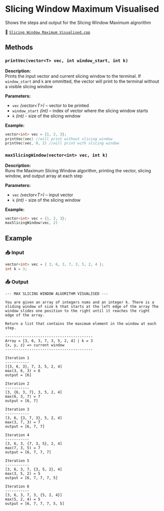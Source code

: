 # Slicing Window Maximum Visualised
Shows the steps and output for the Slicing Window Maximum algrorithm

📄 [`Slicing Window Maximum Visualised.cpp`](./Slicing%20Window%20Maximum%20Visualised/Slicing%20Window%20Maximum%20Visualised.cpp)

## Methods
### `printVec(vector<T> vec, int window_start, int k)`
**Description:**  
Prints the input vector and current slicing window to the terminal. If `window_start` and `k` are ommitted, the vector will print to the terminal without a visible slicing window

**Parameters:**
- `vec` *(vector&lt;T&gt;)* – vector to be printed
- `window_start` *(int)* – index of vector where the slicing window starts
- `k` *(int)* - size of the slicing window

**Example:**
```cpp
vector<int> vec = {1, 2, 3};
printVec(vec) //will print without slicing window
printVec(vec, 0, 2) //will print with slicing window
```

### `maxSlicingWindow(vector<int> vec, int k)`
**Description:**  
Runs the Maximum Slicing Window algorithm, printing the vector, slicing window, and output array at each step

**Parameters:**
- `vec` *(vector&lt;T&gt;)* – input vector
- `k` *(int)* - size of the slicing window

**Example:**
```cpp
vector<int> vec = {1, 2, 3};
maxSlicingWindow(vec, 2)
```

## Example
### 📥 Input
```cpp
vector<int> vec = { 3, 6, 3, 7, 3, 5, 2, 4 };
int k = 3;
```

### 📤 Output
```
--- MAX SLICING WINDOW ALGORITHM VISUALISED ---

You are given an array of integers nums and an integer k. There is a sliding window of size k that starts at the left edge of the array The window slides one position to the right until it reaches the right edge of the array.

Return a list that contains the maximum element in the window at each step.

----------------------------------------
Array = [3, 6, 3, 7, 3, 5, 2, 4] | k = 3
{x, y, z} => current window
----------------------------------------

Iteration 1
-----------
[{3, 6, 3}, 7, 3, 5, 2, 4]
max(3, 6, 3) = 6
output = [6]

Iteration 2
-----------
[3, {6, 3, 7}, 3, 5, 2, 4]
max(6, 3, 7) = 7
output = [6, 7]

Iteration 3
-----------
[3, 6, {3, 7, 3}, 5, 2, 4]
max(3, 7, 3) = 7
output = [6, 7, 7]

Iteration 4
-----------
[3, 6, 3, {7, 3, 5}, 2, 4]
max(7, 3, 5) = 7
output = [6, 7, 7, 7]

Iteration 5
-----------
[3, 6, 3, 7, {3, 5, 2}, 4]
max(3, 5, 2) = 5
output = [6, 7, 7, 7, 5]

Iteration 6
-----------
[3, 6, 3, 7, 3, {5, 2, 4}]
max(5, 2, 4) = 5
output = [6, 7, 7, 7, 5, 5]
```
